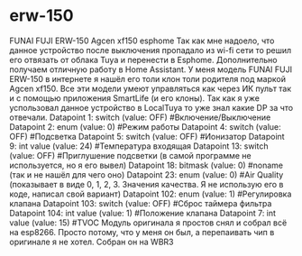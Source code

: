 # erw-150
FUNAI FUJI ERW-150 Agcen xf150 esphome
Так как мне надоело, что данное устройство после выключения пропадало из wi-fi сети то решил его отвязать от облака Tuya и перенести в Esphome.
Дополнительно получаем отличную работу в Home Assistant.
У меня модель FUNAI FUJI ERW-150 в интернете я нашёл его толи клон толи родителя под маркой Agcen xf150.
Все эти модели умеют управляться как через ИК пульт так и с помощью приложения SmartLife (и его клоны).
Так как я уже успользовал данное устройство в LocalTuya то уже знал какие DP за что отвечали.
Datapoint 1: switch (value: OFF) #Включение/Выключение
Datapoint 2: enum (value: 0) #Режим работы
Datapoint 4: switch (value: OFF) #Подсветка
Datapoint 5: switch (value: OFF) #Ионизатор
Datapoint 9: int value (value: 24) #Температура входящая
Datapoint 13: switch (value: OFF) #Приглушение подсветки (в самой программе не используется, но я его вывел)
Datapoint 18: bitmask (value: 0) #noname (так и не нашёл для чего оно)
Datapoint 23: enum (value: 0) #Air Quality (показывает в виде 0, 1, 2, 3. Значения качества. Я не использую его в коде, написал свой вариант)
Datapoint 102: enum (value: 1) #Регулировка клапана
Datapoint 103: switch (value: OFF) #Сброс таймера фильтра
Datapoint 104: int value (value: 1) #Положение клапана
Datapoint 7: int value (value: 15) #TVOC
Модуль оригинала я простов снял и собрал всё на esp8266. Просто потому, что у меня он был, а перепаивать чип в оригинале я не хотел.
Собран он на WBR3
